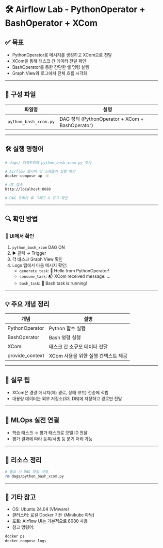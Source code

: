 # 🛠️ Airflow Lab - PythonOperator + BashOperator + XCom

## ✅ 목표

- PythonOperator로 메시지를 생성하고 XCom으로 전달
- XCom을 통해 태스크 간 데이터 전달 확인
- BashOperator를 통한 간단한 쉘 명령 실행
- Graph View와 로그에서 전체 흐름 시각화

---

## 📁 구성 파일

| 파일명 | 설명 |
| --- | --- |
| `python_bash_xcom.py` | DAG 정의 (PythonOperator + XCom + BashOperator) |

---

## 🛠️ 실행 명령어

```bash
# dags/ 디렉토리에 python_bash_xcom.py 추가

# Airflow 웹서버 및 스케줄러 실행 확인
docker-compose up -d

# UI 접속
http://localhost:8080

# DAG 트리거 후 그래프 & 로그 확인
```

---

## 🔍 확인 방법

### 🔸 UI에서 확인

1. `python_bash_xcom` DAG ON
2. ▶ 클릭 → Trigger
3. 각 태스크 Graph View 확인
4. Logs 탭에서 다음 메시지 확인:
    - `generate_task`: 🌟 Hello from PythonOperator!
    - `consume_task`: 📬 XCom received message: ...
    - `bash_task`: 🎉 Bash task is running!

---

## 💡 주요 개념 정리

| 개념 | 설명 |
| --- | --- |
| PythonOperator | Python 함수 실행 |
| BashOperator | Bash 명령 실행 |
| XCom | 태스크 간 소규모 데이터 전달 |
| provide_context | XCom 사용을 위한 실행 컨텍스트 제공 |

---

## 🧩 실무 팁

- XCom은 경량 메시지(예: 경로, 상태 코드) 전송에 적합
- 대용량 데이터는 외부 저장소(S3, DB)에 저장하고 경로만 전달

---

## 🔧 MLOps 실전 연결

- 학습 태스크 → 평가 태스크로 모델 ID 전달
- 평가 결과에 따라 등록/서빙 등 분기 처리 가능

---

## 🧹 리소스 정리

```bash
# 필요 시 DAG 파일 삭제
rm dags/python_bash_xcom.py
```

---

## 🧩 기타 참고

- OS: Ubuntu 24.04 (VMware)
- 클러스터: 로컬 Docker 기반 (Minikube 아님)
- 포트: Airflow UI는 기본적으로 8080 사용
- 참고 명령어:

```bash
docker ps
docker-compose logs
```
